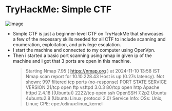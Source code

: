 # TryHackMe: Simple CTF

![image](https://github.com/user-attachments/assets/f366e5de-c3e6-488d-ad90-cebacddc4de1)


* Simple CTF is just a beginner-level CTF on TryHackMe that showcases a few of the necessary skills needed for all CTF to include scanning and enumeration, exploitation, and privilege escalation.
* I start the machine and connected to my computer using OpenVpn.
* Then i started a basic port scanning using nmap in given ip of the machine and i got that 3 ports are open in this machine.
  > Starting Nmap 7.95 ( https://nmap.org ) at 2024-11-10 13:58 IST
Nmap scan report for 10.10.228.43
Host is up (0.27s latency).
Not shown: 997 filtered tcp ports (no-response)
PORT     STATE SERVICE VERSION
21/tcp   open  ftp     vsftpd 3.0.3
80/tcp   open  http    Apache httpd 2.4.18 ((Ubuntu))
2222/tcp open  ssh     OpenSSH 7.2p2 Ubuntu 4ubuntu2.8 (Ubuntu Linux; protocol 2.0)
Service Info: OSs: Unix, Linux; CPE: cpe:/o:linux:linux_kernel
